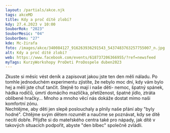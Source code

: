```yaml
---
layout: /partials/akce.njk
tags: akceMD
title: Kdy a proč dítě zlobí?
kdy: 27.4.2023 v 10:00
SouborRok: "2023"
SouborMesic: "04"
SouborDen: "27"
kde: Mc-žirafa
foto: /images/akce/340084127_916263936291543_5437483763257755007_n.jpg
alt: Kdy a proč dítě zlobí?
web: https://www.facebook.com/events/618737206366955/?ref=newsfeed
myTags: KurzyWorkshopy ProDeti ProDospele duben2023
---
```

<!--StartFragment-->

Zkuste si měsíc vést deník a zapisovat jakou jste ten den měli náladu. Po tomhle jednoduchém experimentu zjistíte, že nebylo moc dní, kdy vám bylo hej a měli jste chuť tančit. Stejně to mají i naše děti- nemoc, špatný spánek, hádka rodičů, úmrtí domácího mazlíčka, přetíženost, špatné jídlo, ztráta oblíbené hračky... Mnoho a mnoho věcí nás dokáže dostat mimo naši komfortní zónu.\
Nechtějme, aby děti jen slepě poslouchaly a plnily naše přání aby "byly hodné". Chtějme svým dětem rozumět a naučme se poznávat, kdy se dítě necítí dobře. Přijďte si do mateřského centra také pro nápady, jak dítě v takových situacích podpořit, abyste "den blbec" společně zvládli.

<!--EndFragment-->
